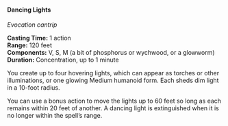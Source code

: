 #### Dancing Lights
<!-- TODO Check and tag this spell -->
<!-- markdownlint-disable-next-line no-emphasis-as-heading -->
_Evocation cantrip_

**Casting Time:** 1 action \
**Range:** 120 feet \
**Components:** V, S, M (a bit of phosphorus or wychwood, or a glowworm) \
**Duration:** Concentration, up to 1 minute

You create up to four hovering lights, which can appear as torches or other illuminations, or one glowing Medium humanoid form.
Each sheds dim light in a 10-foot radius.

You can use a bonus action to move the lights up to 60 feet so long as each remains within 20 feet of another.
A dancing light is extinguished when it is no longer within the spell’s range.

